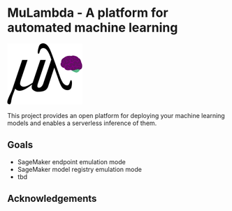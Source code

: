 # MuLambda - A platform for automated machine learning

![MuLambda Logo](img/logo.svg)

This project provides an open platform for deploying your machine learning models and enables a serverless inference of them. 

## Goals

* SageMaker endpoint emulation mode
* SageMaker model registry emulation mode
* tbd

## Acknowledgements


